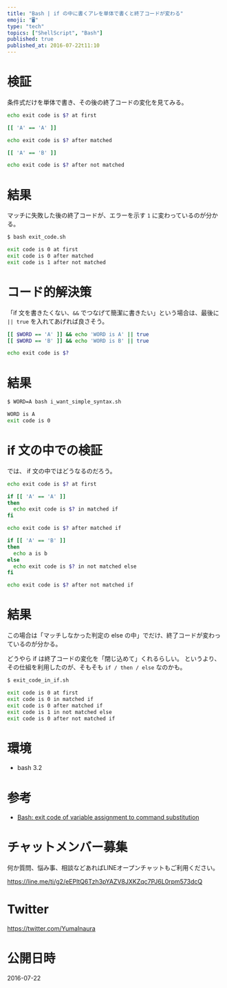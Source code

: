 ```yaml
---
title: "Bash | if の中に書くアレを単体で書くと終了コードが変わる"
emoji: "🖥"
type: "tech"
topics: ["ShellScript", "Bash"]
published: true
published_at: 2016-07-22t11:10
---
```


# 検証

条件式だけを単体で書き、その後の終了コードの変化を見てみる。

```bash:exit_code.sh
echo exit code is $? at first

[[ 'A' == 'A' ]]

echo exit code is $? after matched

[[ 'A' == 'B' ]]

echo exit code is $? after not matched
```

# 結果

マッチに失敗した後の終了コードが、エラーを示す `1` に変わっているのが分かる。

```bash:exit_code.sh
$ bash exit_code.sh

exit code is 0 at first
exit code is 0 after matched
exit code is 1 after not matched
```

# コード的解決策

「if 文を書きたくない、`&&` でつなげて簡潔に書きたい」という場合は、最後に `|| true` を入れてあげれば良さそう。

```bash:i_want_simple_syntax.sh
[[ $WORD == 'A' ]] && echo 'WORD is A' || true
[[ $WORD == 'B' ]] && echo 'WORD is B' || true

echo exit code is $?
```

# 結果

```bash
$ WORD=A bash i_want_simple_syntax.sh

WORD is A
exit code is 0
```

# if 文の中での検証

では、 if 文の中ではどうなるのだろう。


```bash:exit_code_in_if.sh
echo exit code is $? at first

if [[ 'A' == 'A' ]]
then
  echo exit code is $? in matched if 
fi

echo exit code is $? after matched if

if [[ 'A' == 'B' ]]
then
  echo a is b
else
  echo exit code is $? in not matched else
fi

echo exit code is $? after not matched if
```

# 結果

この場合は「マッチしなかった判定の else の中」でだけ、終了コードが変わっているのが分かる。

どうやら if は終了コードの変化を「閉じ込めて」くれるらしい。
というより、その仕組を利用したのが、そもそも `if / then / else` なのかも。

```bash
$ exit_code_in_if.sh

exit code is 0 at first
exit code is 0 in matched if
exit code is 0 after matched if
exit code is 1 in not matched else
exit code is 0 after not matched if
```

# 環境

- bash 3.2

# 参考

- [Bash: exit code of variable assignment to command substitution](http://stackoverflow.com/questions/20157938/bash-exit-code-of-variable-assignment-to-command-substitution)








<!-- Update From Qiita API -->

# チャットメンバー募集


何か質問、悩み事、相談などあればLINEオープンチャットもご利用ください。

https://line.me/ti/g2/eEPltQ6Tzh3pYAZV8JXKZqc7PJ6L0rpm573dcQ





# Twitter


https://twitter.com/YumaInaura


<!-- Update From Qiita API -->



# 公開日時

2016-07-22
